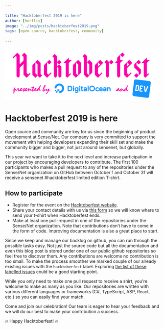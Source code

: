 ```yaml
---

title: "Hacktoberfest 2019 is here"
author: [herflis]
image: "../img/posts/hacktoberfest2019.png"
tags: [open source, hacktoberfest, community]

---
```


<p align="center">
  <img src="../img/posts/hacktoberfest2019.png">
</p>

# Hacktoberfest 2019 is here

Open source and community are key for us since the beginning of product development at Sense/Net. Our company is very committed to support the movement with helping developers expanding their skill set and make the community bigger and bigger, not just around sensenet, but globally.

This year we want to take it to the next level and increase participation in our project by encouraging developers to contribute. The first 100 participants who makes a pull request to any of the repositories under the Sense/Net organization on GitHub between October 1 and October 31 will receive a sensenet #hacktoberfest limited edition T-shirt.

## How to participate

- Register for the event on the [Hacktoberfest website](https://hacktoberfest.digitalocean.com/register).
- Share your contact details with us via [this form](https://www.sensenet.com/Hacktoberfest2019) so we will know where to send your t-shirt when Hacktoberfest ends.
- Make at least one pull-request in one of the repositories under the Sense/Net organization. Note that contributions don’t have to come in the form of code. Improving documentation is also a great place to start.

Since we keep and manage our backlog on github, you can run through the possible tasks easy. Not just the source code but all the documentation and even this blog post is stored under one of our public github repositories so feel free to discover them. Any contributions are welcome no contribution is too small. To make the process smoother we marked couple of our already existing issues with the ```hacktoberfest``` label. Exploring [the list of these labelled issues](https://github.com/search?q=org%3Asensenet+label%3A%22hacktoberfest%22&type=Issues&label=hacktoberfest&utf8=%E2%9C%93) could be a good starting point.

While you only need to make one pull request to receive a shirt, you're welcome to make as many as you like. Our repositories are written with various different languages or frameworks (C#, TypeScript, ASP, React, etc.) so you can easily find your match.  

Come and join our celebration! Our team is eager to hear your feedback and we will do our best to make your contribution a success.

🔥 Happy Hacktoberfest! 🔥
